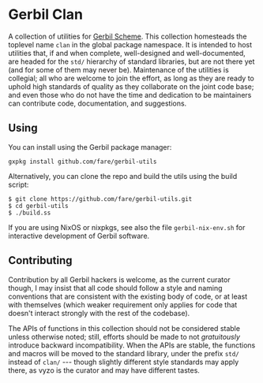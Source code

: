 # Gerbil Clan

A collection of utilities for [Gerbil Scheme](http://cons.io/).
This collection homesteads the toplevel name `clan` in the global package namespace.
It is intended to host utilities that, if and when complete, well-designed and well-documented,
are headed for the `std/` hierarchy of standard libraries,
but are not there yet (and for some of them may never be).
Maintenance of the utilities is collegial;
all who are welcome to join the effort,
as long as they are ready to uphold high standards of quality as they collaborate
on the joint code base;
and even those who do not have the time and dedication to be maintainers
can contribute code, documentation, and suggestions.


## Using

You can install using the Gerbil package manager:

```
gxpkg install github.com/fare/gerbil-utils
```

Alternatively, you can clone the repo and build the utils using the build script:
```
$ git clone https://github.com/fare/gerbil-utils.git
$ cd gerbil-utils
$ ./build.ss
```

If you are using NixOS or nixpkgs, see also the file `gerbil-nix-env.sh`
for interactive development of Gerbil software.

## Contributing

Contribution by all Gerbil hackers is welcome, as the current curator though,
I may insist that all code should follow a style and naming conventions that are
consistent with the existing body of code, or at least with themselves
(which weaker requirement only applies for code that doesn't interact strongly
with the rest of the codebase).

The APIs of functions in this collection should not be considered stable unless otherwise noted;
still, efforts should be made to not *gratuitously* introduce backward incompatibility.
When the APIs are stable, the functions and macros will be moved to the standard library,
under the prefix `std/` instead of `clan/` --- though slightly different style standards may
apply there, as vyzo is the curator and may have different tastes.
